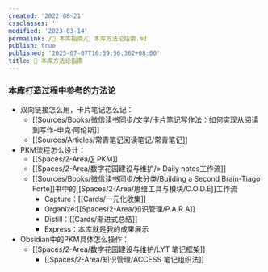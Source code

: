 ```yaml
---
created: '2022-08-21'
cssclasses: ''
modified: '2023-03-14'
permalink: /🧰 本库指南/🍫 本库方法论指南.md
publish: true
published: '2025-07-07T16:59:56.362+08:00'
title: 🍫 本库方法论指南
---
```

### 本库打造过程中参考的方法论

- 双向链接怎么用，卡片笔记怎么记：
	- [[Sources/Books/微信读书同步/文学/卡片笔记写作法：如何实现从阅读到写作-申克·阿伦斯]]
	- [[Sources/Articles/常青笔记阅读笔记/常青笔记]]
- PKM流程怎么设计：
	- [[Spaces/2-Area/∑ PKM]]
	- [[Spaces/2-Area/数字花园建设与维护/» Daily notes工作流]]
	- [[Sources/Books/微信读书同步/未分类/Building a Second Brain-Tiago Forte]]书中的[[Spaces/2-Area/思维工具与模块/C.O.D.E]]工作流
		- Capture：[[Cards/一元化收集]]
		- Organize:[[Spaces/2-Area/知识管理/P.A.R.A]]
		- Distill：[[Cards/渐进式总结]]
		- Express：本库就是我的成果展示
- Obsidian中的PKM具体怎么操作：
	- [[Spaces/2-Area/数字花园建设与维护/LYT 笔记框架]]
		- [[Spaces/2-Area/知识管理/ACCESS 笔记组织法]]